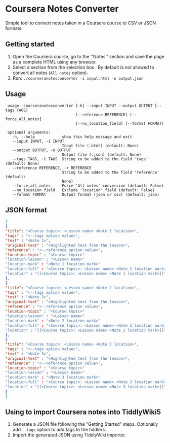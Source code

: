# Coursera Notes Converter

Simple tool to convert notes taken in a Coursera course to CSV or JSON formats.

## Getting started

1. Open the Coursera course, go to the ''Notes'' section and save the page as a complete HTML using any browser.
2. Select a section from the selection box . By default is not allowed to convert all notes (`All notes` option).
3. Run: `./courseranotesconverter -i input.html -o output.json`

## Usage

```text
 usage: courseranotesconverter [-h] --input INPUT --output OUTPUT [--tags TAGS]
                               [--reference REFERENCE] [--force_all_notes]
                               [--no_location_field] [--format FORMAT]
 
 optional arguments:
   -h, --help            show this help message and exit
   --input INPUT, -i INPUT
                         Input file (.html) (default: None)
   --output OUTPUT, -o OUTPUT
                         Output file (.json) (default: None)
   --tags TAGS, -t TAGS  String to be added to the field 'tags' (default: None)
   --reference REFERENCE, -r REFERENCE
                         String to be added to the field 'reference' (default:
                         None)
   --force_all_notes     Force 'All notes' conversion (default: False)
   --no_location_field   Exclude 'location' field (default: False)
   --format FORMAT       Output format (json or csv) (default: json)
```

## JSON format

```json
[
{
"title": "<Course topic>: <Lesson name> <Note 1 location>",
"tags" : "<--tags option value>",
"text" : "<Note 1>",
"original-text" : "<Highlighted text from the lesson>",
"reference" : "<--reference option value>",
"location-topic" : "<Course topic>"
"location-lesson" : "<Lesson name>"
"location-mark" : "<Note 1 location mark>"
"location-full" : "<Course topic>: <Lesson name> <Note 1 location mark>"
"location" : "[[<Course topic>: <Lesson name> <Note 1 location mark>]]"
},
{
"title": "<Course topic>: <Lesson name> <Note 2 location>",
"tags" : "<--tags option value>",
"text" : "<Note 2>",
"original-text" : "<Highlighted text from the lesson>",
"reference" : "<--reference option value>",
"location-topic" : "<Course topic>"
"location-lesson" : "<Lesson name>"
"location-mark" : "<Note 2 location mark>"
"location-full" : "<Course topic>: <Lesson name> <Note 2 location mark>"
"location" : "[[<Course topic>: <Lesson name> <Note 2 location mark>]]"
},
{
"title": "<Course topic>: <Lesson name> <Note 3 location>",
"tags" : "<--tags option value>",
"text" : "<Note 3>",
"original-text" : "<Highlighted text from the lesson>",
"reference" : "<--reference option value>",
"location-topic" : "<Course topic>"
"location-lesson" : "<Lesson name>"
"location-mark" : "<Note 3 location mark>"
"location-full" : "<Course topic>: <Lesson name> <Note 3 location mark>"
"location" : "[[<Course topic>: <Lesson name> <Note 3 location mark>]]"
}
]
```

## Using to import Coursera notes into TiddlyWiki5

1. Generate a JSON file following the "Getting Started" steps. Optionally add `--tags` option to add tags to the tiddlers.
2. Import the generated JSON using TiddlyWiki importer.
